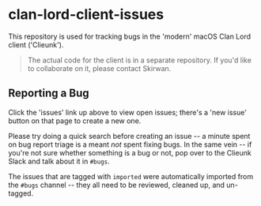 # clan-lord-client-issues

This repository is used for tracking bugs in the 'modern' macOS Clan Lord client ('Clieunk').

> The actual code for the client is in a separate repository.  If you'd like to collaborate on it, please contact Skirwan.

## Reporting a Bug

Click the 'issues' link up above to view open issues; there's a 'new issue' button on that page to create a new one.

Please try doing a quick search before creating an issue -- a minute spent on bug report triage is a meant *not* spent
fixing bugs.  In the same vein -- if you're not sure whether something is a bug or not, pop over to the Clieunk Slack
and talk about it in `#bugs`.

The issues that are tagged with `imported` were automatically imported from the `#bugs` channel -- they all need to be
reviewed, cleaned up, and un-tagged.
